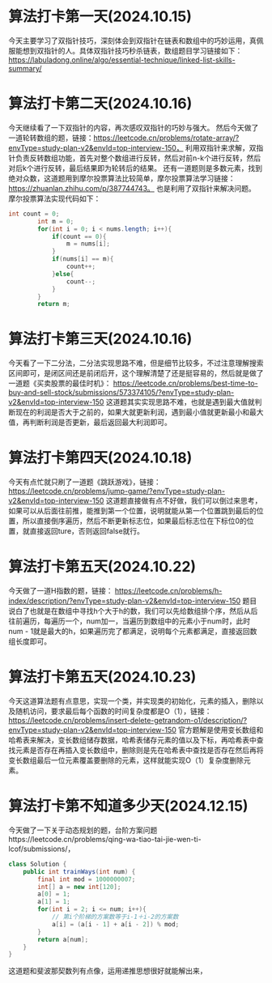 # 算法打卡第一天(2024.10.15)
今天主要学习了双指针技巧，深刻体会到双指针在链表和数组中的巧妙运用，真佩服能想到双指针的人。具体双指针技巧秒杀链表，数组题目学习链接如下：https://labuladong.online/algo/essential-technique/linked-list-skills-summary/
# 算法打卡第二天(2024.10.16)
今天继续看了一下双指针的内容，再次感叹双指针的巧妙与强大。
然后今天做了一道轮转数组的题，链接：https://leetcode.cn/problems/rotate-array/?envType=study-plan-v2&envId=top-interview-150，
利用双指针来求解，双指针负责反转数组功能，首先对整个数组进行反转，然后对前n-k个进行反转，然后对后k个进行反转，最后结果即为轮转后的结果。
还有一道题则是多数元素，找到绝对众数，这道题用到摩尔投票算法比较简单，摩尔投票算法学习链接：https://zhuanlan.zhihu.com/p/387744743。
也是利用了双指针来解决问题。
摩尔投票算法实现代码如下：
```java
int count = 0;
        int m = 0;
        for(int i = 0; i < nums.length; i++){
            if(count == 0){
                m = nums[i];
            }
            if(nums[i] == m){
                count++;
            }else{
                count--;
            }
        }
        return m;
```
# 算法打卡第三天(2024.10.16)
今天看了一下二分法，二分法实现思路不难，但是细节比较多，不过注意理解搜索区间即可，是闭区间还是前闭后开，这个理解清楚了还是挺容易的，然后就是做了一道题《买卖股票的最佳时机》：
https://leetcode.cn/problems/best-time-to-buy-and-sell-stock/submissions/573374105/?envType=study-plan-v2&envId=top-interview-150
这道题其实实现思路不难，也就是遇到最大值就判断现在的利润是否大于之前的，如果大就更新利润，遇到最小值就更新最小和最大值，再判断利润是否更新，最后返回最大利润即可。
# 算法打卡第四天(2024.10.18)
今天有点忙就只刷了一道题《跳跃游戏》，链接：
https://leetcode.cn/problems/jump-game/?envType=study-plan-v2&envId=top-interview-150
这道题直接做有点不好做，我们可以倒过来思考，如果可以从后面往前推，能推到第一个位置，说明就能从第一个位置跳到最后的位置，所以直接倒序遍历，然后不断更新标志位，如果最后标志位在下标位0的位置，就直接返回ture，否则返回false就行。
# 算法打卡第五天(2024.10.22)
今天做了一道H指数的题，链接：
https://leetcode.cn/problems/h-index/description/?envType=study-plan-v2&envId=top-interview-150
题目说白了也就是在数组中寻找h个大于h的数，我们可以先给数组排个序，然后从后往前遍历，每遍历一个，num加一，当遍历到数组中的元素小于num时，此时num - 1就是最大的h，如果遍历完了都满足，说明每个元素都满足，直接返回数组长度即可。
# 算法打卡第五天(2024.10.23)
今天这道算法题有点意思，实现一个类，并实现类的初始化，元素的插入，删除以及随机访问，要求最后每个函数的时间复杂度都是O（1），链接：
https://leetcode.cn/problems/insert-delete-getrandom-o1/description/?envType=study-plan-v2&envId=top-interview-150
官方题解是使用变长数组和哈希表来解决，变长数组储存数据，哈希表储存元素的值以及下标，再哈希表中查找元素是否存在再插入变长数组中，删除则是先在哈希表中查找是否存在然后再将变长数组最后一位元素覆盖要删除的元素，这样就能实现O（1）复杂度删除元素。
# 算法打卡第不知道多少天(2024.12.15)
今天做了一下关于动态规划的题，台阶方案问题https://leetcode.cn/problems/qing-wa-tiao-tai-jie-wen-ti-lcof/submissions/，
```java
class Solution {
    public int trainWays(int num) {
        final int mod = 1000000007;
        int[] a = new int[120];
        a[0] = 1;
        a[1] = 1;
        for(int i = 2; i <= num; i++){
            // 第i个阶梯的方案数等于i-1＋i-2的方案数
            a[i] = (a[i - 1] + a[i - 2]) % mod;
        }
        return a[num];
    }
}
```
这道题和斐波那契数列有点像，运用递推思想很好就能解出来，